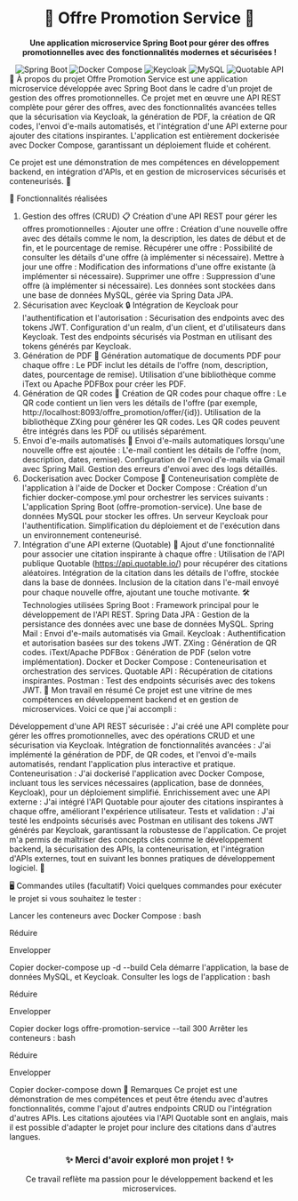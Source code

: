 <div align="center"> <h1>🎉 Offre Promotion Service 🎉</h1> <p> <strong>Une application microservice Spring Boot pour gérer des offres promotionnelles avec des fonctionnalités modernes et sécurisées !</strong> </p> <!-- Badges pour ajouter des couleurs --> <img src="https://img.shields.io/badge/Spring%20Boot-3.2.5-brightgreen.svg" alt="Spring Boot"> <img src="https://img.shields.io/badge/Docker-Compose-blue.svg" alt="Docker Compose"> <img src="https://img.shields.io/badge/Keycloak-Security-orange.svg" alt="Keycloak"> <img src="https://img.shields.io/badge/MySQL-Database-blue.svg" alt="MySQL"> <img src="https://img.shields.io/badge/Quotable-API-yellow.svg" alt="Quotable API"> </div>
🌟 À propos du projet
Offre Promotion Service est une application microservice développée avec Spring Boot dans le cadre d'un projet de gestion des offres promotionnelles. Ce projet met en œuvre une API REST complète pour gérer des offres, avec des fonctionnalités avancées telles que la sécurisation via Keycloak, la génération de PDF, la création de QR codes, l'envoi d'e-mails automatisés, et l'intégration d'une API externe pour ajouter des citations inspirantes. L'application est entièrement dockerisée avec Docker Compose, garantissant un déploiement fluide et cohérent.

Ce projet est une démonstration de mes compétences en développement backend, en intégration d'APIs, et en gestion de microservices sécurisés et conteneurisés. 🚀

🎯 Fonctionnalités réalisées
1. Gestion des offres (CRUD) 📋
Création d'une API REST pour gérer les offres promotionnelles :
Ajouter une offre : Création d'une nouvelle offre avec des détails comme le nom, la description, les dates de début et de fin, et le pourcentage de remise.
Récupérer une offre : Possibilité de consulter les détails d'une offre (à implémenter si nécessaire).
Mettre à jour une offre : Modification des informations d'une offre existante (à implémenter si nécessaire).
Supprimer une offre : Suppression d'une offre (à implémenter si nécessaire).
Les données sont stockées dans une base de données MySQL, gérée via Spring Data JPA.
2. Sécurisation avec Keycloak 🔒
Intégration de Keycloak pour l'authentification et l'autorisation :
Sécurisation des endpoints avec des tokens JWT.
Configuration d'un realm, d'un client, et d'utilisateurs dans Keycloak.
Test des endpoints sécurisés via Postman en utilisant des tokens générés par Keycloak.
3. Génération de PDF 📄
Génération automatique de documents PDF pour chaque offre :
Le PDF inclut les détails de l'offre (nom, description, dates, pourcentage de remise).
Utilisation d'une bibliothèque comme iText ou Apache PDFBox pour créer les PDF.
4. Génération de QR codes 📲
Création de QR codes pour chaque offre :
Le QR code contient un lien vers les détails de l'offre (par exemple, http://localhost:8093/offre_promotion/offer/{id}).
Utilisation de la bibliothèque ZXing pour générer les QR codes.
Les QR codes peuvent être intégrés dans les PDF ou utilisés séparément.
5. Envoi d'e-mails automatisés 📧
Envoi d'e-mails automatiques lorsqu'une nouvelle offre est ajoutée :
L'e-mail contient les détails de l'offre (nom, description, dates, remise).
Configuration de l'envoi d'e-mails via Gmail avec Spring Mail.
Gestion des erreurs d'envoi avec des logs détaillés.
6. Dockerisation avec Docker Compose 🐳
Conteneurisation complète de l'application à l'aide de Docker et Docker Compose :
Création d'un fichier docker-compose.yml pour orchestrer les services suivants :
L'application Spring Boot (offre-promotion-service).
Une base de données MySQL pour stocker les offres.
Un serveur Keycloak pour l'authentification.
Simplification du déploiement et de l'exécution dans un environnement conteneurisé.
7. Intégration d'une API externe (Quotable) 💬
Ajout d'une fonctionnalité pour associer une citation inspirante à chaque offre :
Utilisation de l'API publique Quotable (https://api.quotable.io/) pour récupérer des citations aléatoires.
Intégration de la citation dans les détails de l'offre, stockée dans la base de données.
Inclusion de la citation dans l'e-mail envoyé pour chaque nouvelle offre, ajoutant une touche motivante.
🛠️ Technologies utilisées
Spring Boot : Framework principal pour le développement de l'API REST.
Spring Data JPA : Gestion de la persistance des données avec une base de données MySQL.
Spring Mail : Envoi d'e-mails automatisés via Gmail.
Keycloak : Authentification et autorisation basées sur des tokens JWT.
ZXing : Génération de QR codes.
iText/Apache PDFBox : Génération de PDF (selon votre implémentation).
Docker et Docker Compose : Conteneurisation et orchestration des services.
Quotable API : Récupération de citations inspirantes.
Postman : Test des endpoints sécurisés avec des tokens JWT.
🚀 Mon travail en résumé
Ce projet est une vitrine de mes compétences en développement backend et en gestion de microservices. Voici ce que j'ai accompli :

Développement d'une API REST sécurisée : J'ai créé une API complète pour gérer les offres promotionnelles, avec des opérations CRUD et une sécurisation via Keycloak.
Intégration de fonctionnalités avancées : J'ai implémenté la génération de PDF, de QR codes, et l'envoi d'e-mails automatisés, rendant l'application plus interactive et pratique.
Conteneurisation : J'ai dockerisé l'application avec Docker Compose, incluant tous les services nécessaires (application, base de données, Keycloak), pour un déploiement simplifié.
Enrichissement avec une API externe : J'ai intégré l'API Quotable pour ajouter des citations inspirantes à chaque offre, améliorant l'expérience utilisateur.
Tests et validation : J'ai testé les endpoints sécurisés avec Postman en utilisant des tokens JWT générés par Keycloak, garantissant la robustesse de l'application.
Ce projet m'a permis de maîtriser des concepts clés comme le développement backend, la sécurisation des APIs, la conteneurisation, et l'intégration d'APIs externes, tout en suivant les bonnes pratiques de développement logiciel. 🌟

🖥️ Commandes utiles (facultatif)
Voici quelques commandes pour exécuter le projet si vous souhaitez le tester :

Lancer les conteneurs avec Docker Compose :
bash

Réduire

Envelopper

Copier
docker-compose up -d --build
Cela démarre l'application, la base de données MySQL, et Keycloak.
Consulter les logs de l'application :
bash

Réduire

Envelopper

Copier
docker logs offre-promotion-service --tail 300
Arrêter les conteneurs :
bash

Réduire

Envelopper

Copier
docker-compose down
📌 Remarques
Ce projet est une démonstration de mes compétences et peut être étendu avec d'autres fonctionnalités, comme l'ajout d'autres endpoints CRUD ou l'intégration d'autres APIs.
Les citations ajoutées via l'API Quotable sont en anglais, mais il est possible d'adapter le projet pour inclure des citations dans d'autres langues.
<div align="center"> <h3>✨ Merci d'avoir exploré mon projet ! ✨</h3> <p>Ce travail reflète ma passion pour le développement backend et les microservices.</p> </div>
